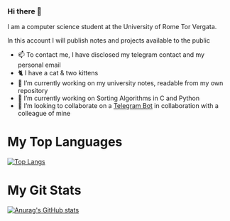 ### Hi there 👋
I am a computer science student at the University of Rome Tor Vergata.

In this account I will publish notes and projects available to the public

- 📫 To contact me, I have disclosed my telegram contact and my personal email
- 🐈 I have a cat & two kittens
- 🔭 I’m currently working on my university notes, readable from my own repository
- 🔭 I’m currently working on Sorting Algorithms in C and Python
- 👯 I’m looking to collaborate on a [Telegram Bot](https://github.com/francosalvucci14/Lab25a-TG-bot) in collaboration with a colleague of mine

# My Top Languages
[![Top Langs](https://github-readme-stats.vercel.app/api/top-langs/?username=davidenox&theme=dark&layout=compact)](https://github.com/anuraghazra/github-readme-stats) 
# My Git Stats
[![Anurag's GitHub stats](https://github-readme-stats.vercel.app/api?username=davidenox&theme=dark&show_icons=true)](https://github.com/anuraghazra/github-readme-stats)



<!--
**davidenox/davidenox** is a ✨ _special_ ✨ repository because its `README.md` (this file) appears on your GitHub profile.

Here are some ideas to get you started:


- 🌱 I’m currently learning ...
 ...
- 🤔 I’m looking for help with ...
- 💬 Ask me about ...
- 📫 How to reach me: ...
- 😄 Pronouns: ...
- ⚡ Fun fact: ...
-->
